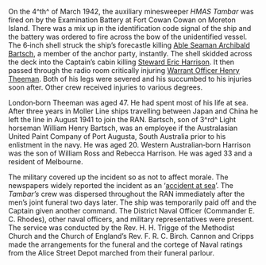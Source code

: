 On the 4^th^ of March 1942, the auxiliary minesweeper *HMAS Tambar* was fired on by the Examination Battery at Fort Cowan Cowan on Moreton Island. There was a mix up in the identification code signal of the ship and the battery was ordered to fire across the bow of the unidentified vessel. The 6‑inch shell struck the ship’s forecastle killing [Able Seaman Archibald Bartsch](https://www.cwgc.org/find-records/find-war-dead/casualty-details/2242895/archibald-edward-bartsch/), a member of the anchor party, instantly. The shell skidded across the deck into the Captain’s cabin killing [Steward Eric Harrison](https://www.cwgc.org/find-records/find-war-dead/casualty-details/2242927/eric-ross-harrison/). It then passed through the radio room critically injuring [Warrant Officer Henry Theeman](https://www.cwgc.org/find-records/find-war-dead/casualty-details/2242980/henry-theeman/). Both of his legs were severed and his succumbed to his injuries soon after. Other crew received injuries to various degrees.

London‑born Theeman was aged 47. He had spent most of his life at sea. After three years in Moller Line ships travelling between Japan and China he left the line in August 1941 to join the RAN. Bartsch, son of 3^rd^ Light horseman William Henry Bartsch, was an employee if the Australasian United Paint Company of Port Augusta, South Australia prior to his enlistment in the navy. He was aged 20. Western Australian‑born Harrison was the son of William Ross and Rebecca Harrison. He was aged 33 and a resident of Melbourne.

The military covered up the incident so as not to affect morale. The newspapers widely reported the incident as an ‘[accident at sea](https://trove.nla.gov.au/newspaper/article/50144174)’. The *Tambar’s* crew was dispersed throughout the RAN immediately after the men’s joint funeral two days later. The ship was temporarily paid off and the Captain given another command. The District Naval Officer (Commander E. C. Rhodes), other naval officers, and military representatives were present. The service was conducted by the Rev. H. H. Trigge of the Methodist Church and the Church of England’s Rev. F. R. C. Birch. Cannon and Cripps made the arrangements for the funeral and the cortege of Naval ratings from the Alice Street Depot marched from their funeral parlour.
